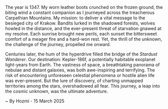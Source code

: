 
The year is 1347.  My worn leather boots crunched on the frozen ground, the biting wind a constant companion as I journeyed across the treacherous Carpathian Mountains.  My mission: to deliver a vital message to the besieged city of Krakow.  Bandits lurked in the shadowed forests, wolves howled in the distance, and the ever-present threat of starvation gnawed at my resolve.  Each sunrise brought new perils, each sunset the bittersweet comfort of a meager fire and a hard-won rest.  Yet, the thrill of the unknown, the challenge of the journey, propelled me onward.


Centuries later, the hum of the hyperdrive filled the bridge of the *Stardust Wanderer*.  Our destination: Kepler-186f, a potentially habitable exoplanet light-years from Earth.  The vastness of space, a breathtaking panorama of nebulae and distant galaxies, was both awe-inspiring and terrifying.  The risk of encountering unforeseen celestial phenomena or hostile alien life was ever-present.  But the lure of discovery, of charting unmapped territories among the stars, overshadowed all fear. This journey, a leap into the cosmic unknown, was the ultimate adventure.

~ By Hozmi - 15 March 2025
